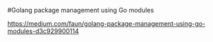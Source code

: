 #Golang package management using Go modules

https://medium.com/faun/golang-package-management-using-go-modules-d3c929900114

